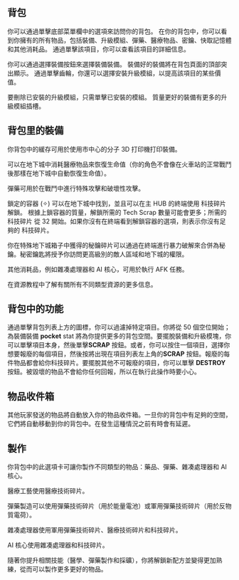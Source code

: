 ## 背包

你可以通過單擊底部菜單欄中的選項來訪問你的背包。 在你的背包中，你可以看到你擁有的所有物品，包括裝備、升級模組、彈藥、醫療物品、密鑰、快取記憶體和其他消耗品。 通過單擊該項目，你可以查看該項目的詳細信息。

你可以通過選擇裝備按鈕來選擇裝備裝備。 裝備好的裝備將在背包頁面的頂部突出顯示。 通過單擊齒輪，你還可以選擇安裝升級模組，以提高該項目的某些價值。

要刪除已安裝的升級模組，只需單擊已安裝的模組。 質量更好的裝備有更多的升級模組插槽。

## 背包里的裝備

你背包中的緩存可用於使用市中心的分子 3D 打印機打印裝備。

可以在地下城中消耗醫療物品來恢復生命值（你的角色不會像在火車站的正常戰鬥後那樣在地下城中自動恢復生命值）。

彈藥可用於在戰鬥中進行特殊攻擊和破壞性攻擊。

鎖定的容器 (✧) 可以在地下城中找到，並且可以在主 HUB 的終端使用 科技碎片 解鎖。
根據上鎖容器的質量，解鎖所需的 Tech Scrap 數量可能會更多；所需的 科技碎片 從 32 開始。如果你沒有在終端看到解鎖容器的選項，則表示你沒有足夠的 科技碎片。

你在特殊地下城箱子中獲得的秘鑰碎片可以通過在終端進行暴力破解來合併為秘鑰。秘密鑰匙將授予你訪問更高級別的敵人區域和地下城的權限。

其他消耗品，例如雜凑處理器和 AI 核心，可用於執行 AFK 任務。

在資源教程中了解有關所有不同類型資源的更多信息。

## 背包中的功能

通過單擊背包列表上方的圖標，你可以過濾掉特定項目。你將從 50 個空位開始；為裝備裝備 **pocket** stat 將為你提供更多的背包空間。要擺脫裝備和升級模塊，你可以單擊項目本身，然後單擊**SCRAP** 按鈕。或者，你可以按住一個項目，選擇你想要報廢的每個項目，然後按將出現在項目列表左上角的**SCRAP** 按鈕。報廢的每件物品都會給你科技碎片。要擺脫其他不可報廢的項目，你可以單擊 **DESTROY** 按鈕。被毀壞的物品不會給你任何回報，所以在執行此操作時要小心。

## 物品收件箱

其他玩家發送的物品將自動放入你的物品收件箱。一旦你的背包中有足夠的空間，它們將自動移動到你的背包中。在發生這種情況之前有時會有延遲。

## 製作

你背包中的此選項卡可讓你製作不同類型的物品：藥品、彈藥、雜凑處理器和 AI 核心。

醫療工藝使用醫療技術碎片。

彈藥製造可以使用彈藥技術碎片（用於能量電池）或軍用彈藥技術碎片（用於反物質電荷）。

雜凑處理器使用軍用彈藥技術碎片、醫療技術碎片和科技碎片。

AI 核心使用雜凑處理器和科技碎片。

隨著你提升相關技能（醫學、彈藥製作和採礦），你將解鎖新配方並變得更加熟練，從而可以製作更多更好的物品。
